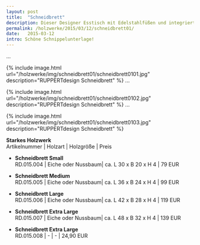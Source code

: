 ```yaml
---
layout: post
title:  "Schneidbrett"
description: Dieser Designer Esstisch mit Edelstahlfüßen und integriertem Bieröffner wirkt wie ein Leichtgewicht, ist aber äußerst stabil und hochwertig. 
permalink: /holzwerke/2015/03/12/schneidbrett01/
date:   2015-03-12
intro: Schöne Schnippelunterlage!
---
```



 
...

{% include image.html url="/holzwerke/img/schneidbrett01/schneidbrett0101.jpg" description="RUPPERTdesign Schneidbrett" %}
...

{% include image.html url="/holzwerke/img/schneidbrett01/schneidbrett0102.jpg" description="RUPPERTdesign Schneidbrett" %}
...

{% include image.html url="/holzwerke/img/schneidbrett01/schneidbrett0103.jpg" description="RUPPERTdesign Schneidbrett" %}


**Starkes Holzwerk**   
Artikelnummer \| Holzart \| Holzgröße \| Preis

* **Schneidbrett Small**   
	RD.015.004  \| 	Eiche oder Nussbaum\| ca. L 30 x B 20 x H  4 \| 79 EUR

* **Schneidbrett Medium**   
	RD.015.005  \| 	Eiche oder Nussbaum\| ca. L 36 x B 24 x H  4 \| 99 EUR

* **Schneidbrett Large**   
	RD.015.006  \| 	Eiche oder Nussbaum\| ca. L 42 x B 28 x H  4 \| 119 EUR

* **Schneidbrett Extra Large**   
	RD.015.007  \| 	Eiche oder Nussbaum\| ca. L 48 x B 32 x H  4 \| 139 EUR

* **Schneidbrett Extra Large**   
	RD.015.008  \| 	- \| - \| 24,90 EUR